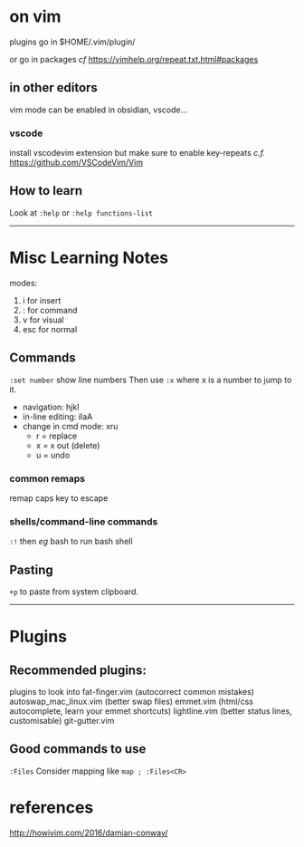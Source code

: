 # on vim

plugins go in $HOME/.vim/plugin/

or go in packages *cf* https://vimhelp.org/repeat.txt.html#packages

## in other editors

vim mode can be enabled in obsidian, vscode...

### vscode

install vscodevim extension
but make sure to enable key-repeats
*c.f.* https://github.com/VSCodeVim/Vim

## How to learn

Look at `:help` or `:help functions-list`

********************

# Misc Learning Notes

modes:
1. i for insert
2. : for command
3. v for visual
4. esc for normal

## Commands

`:set number` show line numbers
Then use `:x` where x is a number to jump to it.

- navigation: hjkl
- in-line editing: iIaA
- change in cmd mode: xru
    - r = replace
    - x = x out (delete)
    - u = undo

### common remaps

remap caps key to escape

### shells/command-line commands

`:!` then *eg* bash to run bash shell

## Pasting

`+p` to paste from system clipboard.

******************

# Plugins

## Recommended plugins:

 plugins to look into
    fat-finger.vim          (autocorrect common mistakes)
    autoswap_mac_linux.vim  (better swap files)
    emmet.vim               (html/css autocomplete, learn your emmet shortcuts)
    lightline.vim           (better status lines, customisable)
    git-gutter.vim

## Good commands to use

`:Files`
    Consider mapping like `map ; :Files<CR>`

# references

http://howivim.com/2016/damian-conway/
